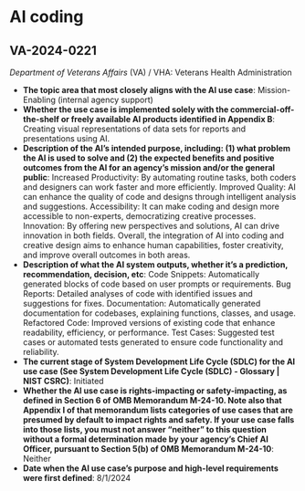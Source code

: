 # AI coding
## VA-2024-0221
_Department of Veterans Affairs_ (VA) / VHA: Veterans Health Administration


+ **The topic area that most closely aligns with the AI use case**: Mission-Enabling (internal agency support)
+ **Whether the use case is implemented solely with the commercial-off-the-shelf or freely available AI products identified in Appendix B**: Creating visual representations of data sets for reports and presentations using AI.
+ **Description of the AI’s intended purpose, including: (1) what problem the AI is used to solve and (2) the expected benefits and positive outcomes from the AI for an agency’s mission and/or the general public**: Increased Productivity: By automating routine tasks, both coders and designers can work faster and more efficiently.
Improved Quality: AI can enhance the quality of code and designs through intelligent analysis and suggestions.
Accessibility: It can make coding and design more accessible to non-experts, democratizing creative processes.
Innovation: By offering new perspectives and solutions, AI can drive innovation in both fields.
Overall, the integration of AI into coding and creative design aims to enhance human capabilities, foster creativity, and improve overall outcomes in both areas.
+ **Description of what the AI system outputs, whether it’s a prediction, recommendation, decision, etc**: Code Snippets: Automatically generated blocks of code based on user prompts or requirements. Bug Reports: Detailed analyses of code with identified issues and suggestions for fixes. Documentation: Automatically generated documentation for codebases, explaining functions, classes, and usage. Refactored Code: Improved versions of existing code that enhance readability, efficiency, or performance. Test Cases: Suggested test cases or automated tests generated to ensure code functionality and reliability.
+ **The current stage of System Development Life Cycle (SDLC) for the AI use case (See System Development Life Cycle (SDLC) - Glossary | NIST CSRC)**: Initiated
+ **Whether the AI use case is rights-impacting or safety-impacting, as defined in Section 6 of OMB Memorandum M-24-10. Note also that Appendix I of that memorandum lists categories of use cases that are presumed by default to impact rights and safety. If your use case falls into those lists, you must not answer “neither” to this question without a formal determination made by your agency’s Chief AI Officer, pursuant to Section 5(b) of OMB Memorandum M-24-10**: Neither
+ **Date when the AI use case’s purpose and high-level requirements were first defined**: 8/1/2024